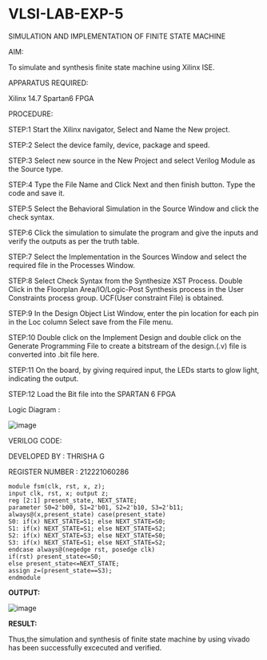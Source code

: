 # VLSI-LAB-EXP-5



SIMULATION AND IMPLEMENTATION OF FINITE STATE MACHINE



AIM:

 
 To simulate and synthesis finite state machine using Xilinx ISE.




APPARATUS REQUIRED: 



Xilinx 14.7 
Spartan6 FPGA




PROCEDURE:



STEP:1 Start the Xilinx navigator, Select and Name the New project.



STEP:2 Select the device family, device, package and speed.



STEP:3 Select new source in the New Project and select Verilog Module as the Source type. 



STEP:4 Type the File Name and Click Next and then finish button. Type the code and save it. 



STEP:5 Select the Behavioral Simulation in the Source Window and click the check syntax. 



STEP:6 Click the simulation to simulate the program and give the inputs and verify the outputs as per the truth table. 



STEP:7 Select the Implementation in the Sources Window and select the required file in the Processes Window. 



STEP:8 Select Check Syntax from the Synthesize XST Process. Double Click in the Floorplan Area/IO/Logic-Post Synthesis process in the User Constraints process group. UCF(User constraint File) is obtained. 



STEP:9 In the Design Object List Window, enter the pin location for each pin in the Loc column Select save from the File menu. 



STEP:10 Double click on the Implement Design and double click on the Generate Programming File to create a bitstream of the design.(.v) file is converted into .bit file here. 



STEP:11 On the board, by giving required input, the LEDs starts to glow light, indicating the output.



STEP:12 Load the Bit file into the SPARTAN 6 FPGA 





Logic Diagram :



![image](https://github.com/navaneethans/VLSI-LAB-EXP-5/assets/6987778/34ec5d63-2b3b-4511-81ef-99f4572d5869)



VERILOG CODE:



DEVELOPED BY : THRISHA G


REGISTER NUMBER : 212221060286



~~~
module fsm(clk, rst, x, z);
input clk, rst, x; output z; 
reg [2:1] present_state, NEXT_STATE; 
parameter S0=2'b00, S1=2'b01, S2=2'b10, S3=2'b11; 
always@(x,present_state) case(present_state)
S0: if(x) NEXT_STATE=S1; else NEXT_STATE=S0; 
S1: if(x) NEXT_STATE=S1; else NEXT_STATE=S2;
S2: if(x) NEXT_STATE=S3; else NEXT_STATE=S0; 
S3: if(x) NEXT_STATE=S1; else NEXT_STATE=S2;
endcase always@(negedge rst, posedge clk)
if(rst) present_state<=S0; 
else present_state<=NEXT_STATE; 
assign z=(present_state==S3); 
endmodule
~~~




**OUTPUT:**



![image](https://github.com/thrishag/VLSI-LAB-EXP-5/assets/98105360/c128b903-fc23-44d1-b426-5d1d4cd30f7c)




**RESULT:**



  Thus,the simulation and synthesis of finite state machine by using vivado has been successfully excecuted and verified.



